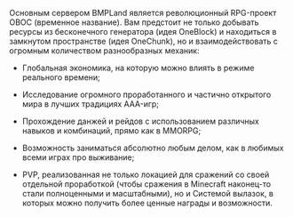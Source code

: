 Основным сервером BMPLand является революционный RPG-проект OBOC (временное название). Вам предстоит не только добывать ресурсы из бесконечного генератора (идея OneBlock) и находиться в замкнутом пространстве (идея OneChunk), но и взаимодействовать с огромным количеством разнообразных механик:

- Глобальная экономика, на которую можно влиять в режиме реального времени;

- Исследование огромного проработанного и частично открытого мира в лучших традициях AAA-игр;

- Прохождение данжей и рейдов с использованием различных навыков и комбинаций, прямо как в MMORPG;

- Возможность заниматься абсолютно любым делом, как в любимых всеми играх про выживание;

- PVP, реализованная не только локацией для сражений со своей отдельной проработкой (чтобы сражения в Minecraft наконец-то стали полноценными и масштабными), но и Системой вылазок, в которых можно получить более ценные награды и возможности.